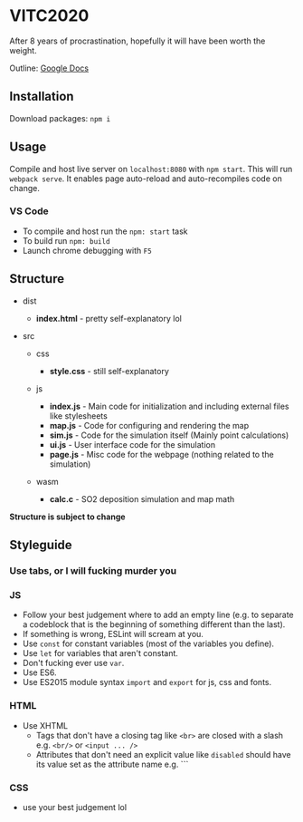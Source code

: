 # VITC2020
After 8 years of procrastination, hopefully it will have been worth the weight.

Outline: [Google Docs](https://docs.google.com/document/d/1dEdyyxbawSNikHp6Vdax3v1C00PjcRTb6qxdRN5s1QM/edit?usp=sharing)

## Installation

Download packages: `npm i`

## Usage

Compile and host live server on `localhost:8080` with `npm start`. This will run `webpack serve`. It enables page auto-reload and auto-recompiles code on change.

### VS Code
* To compile and host run the `npm: start` task
* To build run `npm: build`
* Launch chrome debugging with `F5`

## Structure

* dist
  * **index.html** - pretty self-explanatory lol

* src
  * css
    * **style.css** - still self-explanatory

  * js
    * **index.js** - Main code for initialization and including external files like stylesheets
    * **map.js** - Code for configuring and rendering the map
    * **sim.js** - Code for the simulation itself (Mainly point calculations)
    * **ui.js** - User interface code for the simulation
    * **page.js** - Misc code for the webpage (nothing related to the simulation)
  * wasm
    * **calc.c** - SO2 deposition simulation and map math

**Structure is subject to change**

## Styleguide

### Use tabs, or I will fucking murder you

### JS
* Follow your best judgement where to add an empty line (e.g. to separate a codeblock that is the beginning of something different than the last).
* If something is wrong, ESLint will scream at you. 
* Use `const` for constant variables (most of the variables you define).
* Use `let` for variables that aren't constant.
* Don't fucking ever use `var`.
* Use ES6.
* Use ES2015 module syntax `import` and `export` for js, css and fonts.

### HTML
* Use XHTML 
  * Tags that don't have a closing tag like `<br>` are closed with a slash e.g. `<br/>` or `<input ... />`
  * Attributes that don't need an explicit value like `disabled` should have its value set as the attribute name e.g. `<element disabled="disabled">``

### CSS
* use your best judgement lol
